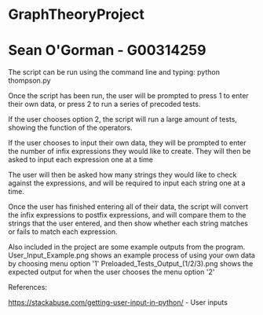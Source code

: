 # GraphTheoryProject
# Sean O'Gorman - G00314259 

The script can be run using the command line and typing: python thompson.py

Once the script has been run, the user will be prompted to press 1 to enter  their own data, 
or press 2 to run a series of precoded tests.

If the user chooses option 2, the script will run a large amount of tests, showing the function of the operators.

If the user chooses to input their own data, they will be prompted to enter the number of infix expressions they would like to create.
They will then be asked to input each expression one at a time

The user will then be asked how many strings they would like to check against the expressions, and will be required to 
input each string one at a time.

Once the user has finished entering all of their data, the script will convert the infix expressions to postfix expressions,
and will compare them to the strings that the user entered, and then show whether each string matches or fails to match each expression.

Also included in the project are some example outputs from the program. 
User_Input_Example.png shows an example process of using your own data by choosing menu option '1'
Preloaded_Tests_Output_(1/2/3).png shows the expected output for when the user chooses the menu option '2'


References: 

https://stackabuse.com/getting-user-input-in-python/ - User inputs
